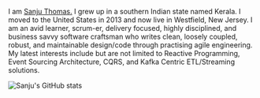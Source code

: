 I am <a href="https://linkedin.com/in/sanjuthomas" target="blank">Sanju Thomas.</a> I grew up in a southern Indian state named Kerala. I moved to the United States in 2013 and now live in Westfield, New Jersey. I am an avid learner, scrum-er, delivery focused, highly disciplined, and business savvy software craftsman who writes clean, loosely coupled, robust, and maintainable design/code through practising agile engineering. My latest interests include but are not limited to Reactive Programming, Event Sourcing Architecture, CQRS, and Kafka Centric ETL/Streaming solutions.

![Sanju's GitHub stats](https://github-readme-stats.vercel.app/api?username=sanjuthomas&hide=contribs,issues)

